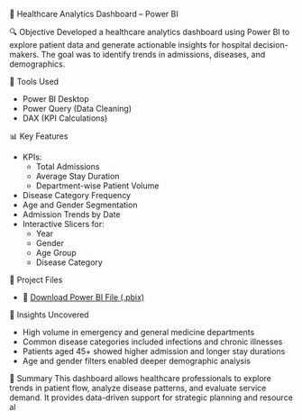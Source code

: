 🏥 Healthcare Analytics Dashboard – Power BI

🔍 Objective
Developed a healthcare analytics dashboard using Power BI to explore patient data and generate actionable insights for hospital decision-makers. The goal was to identify trends in admissions, diseases, and demographics.

🧰 Tools Used
- Power BI Desktop
- Power Query (Data Cleaning)
- DAX (KPI Calculations)

📊 Key Features
- KPIs: 
  - Total Admissions
  - Average Stay Duration
  - Department-wise Patient Volume
- Disease Category Frequency
- Age and Gender Segmentation
- Admission Trends by Date
- Interactive Slicers for:
  - Year
  - Gender
  - Age Group
  - Disease Category

 📁 Project Files
- 🔗  [Download Power BI File (.pbix)](Health%20Care%20Analytics%20Dashboard.pbix)


🧠 Insights Uncovered
- High volume in emergency and general medicine departments
- Common disease categories included infections and chronic illnesses
- Patients aged 45+ showed higher admission and longer stay durations
- Age and gender filters enabled deeper demographic analysis

📌 Summary
This dashboard allows healthcare professionals to explore trends in patient flow, analyze disease patterns, and evaluate service demand. It provides data-driven support for strategic planning and resource al

